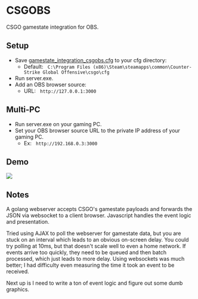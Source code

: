 # CSGOBS
CSGO gamestate integration for OBS.

## Setup
- Save [gamestate_integration_csgobs.cfg](gamestate_integration_csgobs.cfg) to your cfg directory:
  - Default:&nbsp;&nbsp;&nbsp;`C:\Program Files (x86)\Steam\steamapps\common\Counter-Strike Global Offensive\csgo\cfg`
- Run server.exe.
- Add an OBS browser source:
  - URL:&nbsp;&nbsp;&nbsp;`http://127.0.0.1:3000`

## Multi-PC
- Run server.exe on your gaming PC.
- Set your OBS browser source URL to the private IP address of your gaming PC.  
  - Ex:&nbsp;&nbsp;&nbsp;`http://192.168.0.3:3000`

## Demo
[![](https://imgur.com/bFf8eyF.png)](https://gfycat.com/aggressivesafechrysomelid)

## Notes
A golang webserver accepts CSGO's gamestate payloads and forwards the JSON via websocket to a client browser. Javascript handles the event logic and presentation.  
  
Tried using AJAX to poll the webserver for gamestate data, but you are stuck on an interval which leads to an obvious on-screen delay. You could try polling at 10ms, but that doesn't scale well to even a home network. If events arrive too quickly, they need to be queued and then batch processed, which just leads to more delay. Using websockets was much better; I had difficulty even measuring the time it took an event to be received.  
  
Next up is I need to write a ton of event logic and figure out some dumb graphics.